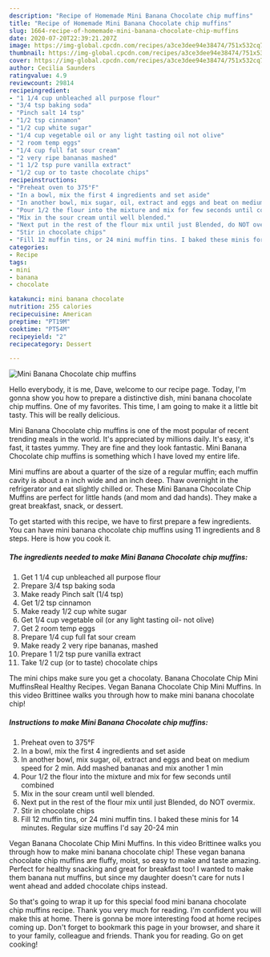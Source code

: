 ```yaml
---
description: "Recipe of Homemade Mini Banana Chocolate chip muffins"
title: "Recipe of Homemade Mini Banana Chocolate chip muffins"
slug: 1664-recipe-of-homemade-mini-banana-chocolate-chip-muffins
date: 2020-07-20T22:39:21.207Z
image: https://img-global.cpcdn.com/recipes/a3ce3dee94e38474/751x532cq70/mini-banana-chocolate-chip-muffins-recipe-main-photo.jpg
thumbnail: https://img-global.cpcdn.com/recipes/a3ce3dee94e38474/751x532cq70/mini-banana-chocolate-chip-muffins-recipe-main-photo.jpg
cover: https://img-global.cpcdn.com/recipes/a3ce3dee94e38474/751x532cq70/mini-banana-chocolate-chip-muffins-recipe-main-photo.jpg
author: Cecilia Saunders
ratingvalue: 4.9
reviewcount: 29814
recipeingredient:
- "1 1/4 cup unbleached all purpose flour"
- "3/4 tsp baking soda"
- "Pinch salt 14 tsp"
- "1/2 tsp cinnamon"
- "1/2 cup white sugar"
- "1/4 cup vegetable oil or any light tasting oil not olive"
- "2 room temp eggs"
- "1/4 cup full fat sour cream"
- "2 very ripe bananas mashed"
- "1 1/2 tsp pure vanilla extract"
- "1/2 cup or to taste chocolate chips"
recipeinstructions:
- "Preheat oven to 375°F"
- "In a bowl, mix the first 4 ingredients and set aside"
- "In another bowl, mix sugar, oil, extract and eggs and beat on medium speed for 2 min. Add mashed bananas and mix another 1 min"
- "Pour 1/2 the flour into the mixture and mix for few seconds until combined"
- "Mix in the sour cream until well blended."
- "Next put in the rest of the flour mix until just Blended, do NOT overmix."
- "Stir in chocolate chips"
- "Fill 12 muffin tins, or 24 mini muffin tins. I baked these minis for 14 minutes. Regular size muffins I&#39;d say 20-24 min"
categories:
- Recipe
tags:
- mini
- banana
- chocolate

katakunci: mini banana chocolate 
nutrition: 255 calories
recipecuisine: American
preptime: "PT19M"
cooktime: "PT54M"
recipeyield: "2"
recipecategory: Dessert

---
```



![Mini Banana Chocolate chip muffins](https://img-global.cpcdn.com/recipes/a3ce3dee94e38474/751x532cq70/mini-banana-chocolate-chip-muffins-recipe-main-photo.jpg)

Hello everybody, it is me, Dave, welcome to our recipe page. Today, I'm gonna show you how to prepare a distinctive dish, mini banana chocolate chip muffins. One of my favorites. This time, I am going to make it a little bit tasty. This will be really delicious.

Mini Banana Chocolate chip muffins is one of the most popular of recent trending meals in the world. It's appreciated by millions daily. It's easy, it's fast, it tastes yummy. They are fine and they look fantastic. Mini Banana Chocolate chip muffins is something which I have loved my entire life.

Mini muffins are about a quarter of the size of a regular muffin; each muffin cavity is about a n inch wide and an inch deep. Thaw overnight in the refrigerator and eat slightly chilled or. These Mini Banana Chocolate Chip Muffins are perfect for little hands (and mom and dad hands). They make a great breakfast, snack, or dessert.


To get started with this recipe, we have to first prepare a few ingredients. You can have mini banana chocolate chip muffins using 11 ingredients and 8 steps. Here is how you cook it.

<!--inarticleads1-->

##### The ingredients needed to make Mini Banana Chocolate chip muffins:

1. Get 1 1/4 cup unbleached all purpose flour
1. Prepare 3/4 tsp baking soda
1. Make ready Pinch salt (1/4 tsp)
1. Get 1/2 tsp cinnamon
1. Make ready 1/2 cup white sugar
1. Get 1/4 cup vegetable oil (or any light tasting oil- not olive)
1. Get 2 room temp eggs
1. Prepare 1/4 cup full fat sour cream
1. Make ready 2 very ripe bananas, mashed
1. Prepare 1 1/2 tsp pure vanilla extract
1. Take 1/2 cup (or to taste) chocolate chips


The mini chips make sure you get a chocolaty. Banana Chocolate Chip Mini MuffinsReal Healthy Recipes. Vegan Banana Chocolate Chip Mini Muffins. In this video Brittinee walks you through how to make mini banana chocolate chip! 

<!--inarticleads2-->

##### Instructions to make Mini Banana Chocolate chip muffins:

1. Preheat oven to 375°F
1. In a bowl, mix the first 4 ingredients and set aside
1. In another bowl, mix sugar, oil, extract and eggs and beat on medium speed for 2 min. Add mashed bananas and mix another 1 min
1. Pour 1/2 the flour into the mixture and mix for few seconds until combined
1. Mix in the sour cream until well blended.
1. Next put in the rest of the flour mix until just Blended, do NOT overmix.
1. Stir in chocolate chips
1. Fill 12 muffin tins, or 24 mini muffin tins. I baked these minis for 14 minutes. Regular size muffins I&#39;d say 20-24 min


Vegan Banana Chocolate Chip Mini Muffins. In this video Brittinee walks you through how to make mini banana chocolate chip! These vegan banana chocolate chip muffins are fluffy, moist, so easy to make and taste amazing. Perfect for healthy snacking and great for breakfast too! I wanted to make them banana nut muffins, but since my daughter doesn&#39;t care for nuts I went ahead and added chocolate chips instead. 

So that's going to wrap it up for this special food mini banana chocolate chip muffins recipe. Thank you very much for reading. I'm confident you will make this at home. There is gonna be more interesting food at home recipes coming up. Don't forget to bookmark this page in your browser, and share it to your family, colleague and friends. Thank you for reading. Go on get cooking!
